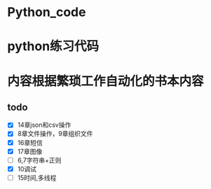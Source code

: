 # Python_code
# python练习代码
# 内容根据繁琐工作自动化的书本内容

## todo
- [x] 14章json和csv操作
- [x] 8章文件操作，9章组织文件
- [x] 16章短信
- [x] 17章图像
- [ ] 6,7字符串+正则
- [x] 10调试
- [ ] 15时间,多线程